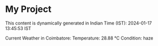 # My Project

This content is dynamically generated in Indian Time (IST): 2024-01-17 13:45:53 IST


Current Weather in Coimbatore:
Temperature: 28.88 °C
Condition: haze
